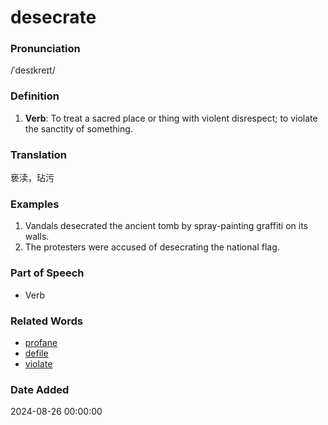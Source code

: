 # desecrate
### Pronunciation
/ˈdesɪkreɪt/
### Definition
1. **Verb**: To treat a sacred place or thing with violent disrespect; to violate the sanctity of something.
### Translation
亵渎，玷污
### Examples
1. Vandals desecrated the ancient tomb by spray-painting graffiti on its walls.
2. The protesters were accused of desecrating the national flag.
### Part of Speech
- Verb
### Related Words
- [profane](profane.md)
- [defile](defile.md)
- [violate](violate.md)
### Date Added
2024-08-26 00:00:00